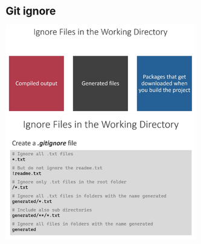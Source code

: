 # Git ignore

![git_ignore](../images/git_ignore.png)
![git_ignore_files](../images/git_ignore_files.png)
